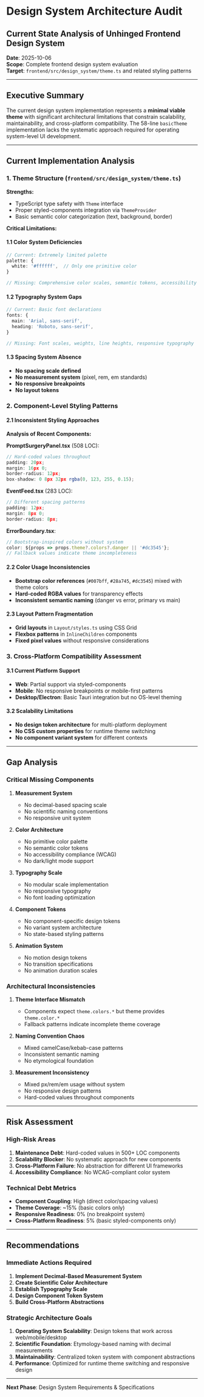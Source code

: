 # Design System Architecture Audit
## Current State Analysis of Unhinged Frontend Design System

**Date**: 2025-10-06  
**Scope**: Complete frontend design system evaluation  
**Target**: `frontend/src/design_system/theme.ts` and related styling patterns

---

## Executive Summary

The current design system implementation represents a **minimal viable theme** with significant architectural limitations that constrain scalability, maintainability, and cross-platform compatibility. The 58-line `basicTheme` implementation lacks the systematic approach required for operating system-level UI development.

---

## Current Implementation Analysis

### 1. Theme Structure (`frontend/src/design_system/theme.ts`)

**Strengths:**
- TypeScript type safety with `Theme` interface
- Proper styled-components integration via `ThemeProvider`
- Basic semantic color categorization (text, background, border)

**Critical Limitations:**

#### 1.1 Color System Deficiencies
```typescript
// Current: Extremely limited palette
palette: {
  white: '#ffffff',  // Only one primitive color
}

// Missing: Comprehensive color scales, semantic tokens, accessibility compliance
```

#### 1.2 Typography System Gaps
```typescript
// Current: Basic font declarations
fonts: {
  main: 'Arial, sans-serif',
  heading: 'Roboto, sans-serif',
}

// Missing: Font scales, weights, line heights, responsive typography
```

#### 1.3 Spacing System Absence
- **No spacing scale defined**
- **No measurement system** (pixel, rem, em standards)
- **No responsive breakpoints**
- **No layout tokens**

### 2. Component-Level Styling Patterns

#### 2.1 Inconsistent Styling Approaches
**Analysis of Recent Components:**

**PromptSurgeryPanel.tsx** (508 LOC):
```typescript
// Hard-coded values throughout
padding: 20px;
margin: 16px 0;
border-radius: 12px;
box-shadow: 0 8px 32px rgba(0, 123, 255, 0.15);
```

**EventFeed.tsx** (283 LOC):
```typescript
// Different spacing patterns
padding: 12px;
margin: 8px 0;
border-radius: 8px;
```

**ErrorBoundary.tsx**:
```typescript
// Bootstrap-inspired colors without system
color: ${props => props.theme?.colors?.danger || '#dc3545'};
// Fallback values indicate theme incompleteness
```

#### 2.2 Color Usage Inconsistencies
- **Bootstrap color references** (`#007bff`, `#28a745`, `#dc3545`) mixed with theme colors
- **Hard-coded RGBA values** for transparency effects
- **Inconsistent semantic naming** (danger vs error, primary vs main)

#### 2.3 Layout Pattern Fragmentation
- **Grid layouts** in `Layout/styles.ts` using CSS Grid
- **Flexbox patterns** in `InlineChildren` components
- **Fixed pixel values** without responsive considerations

### 3. Cross-Platform Compatibility Assessment

#### 3.1 Current Platform Support
- **Web**: Partial support via styled-components
- **Mobile**: No responsive breakpoints or mobile-first patterns
- **Desktop/Electron**: Basic Tauri integration but no OS-level theming

#### 3.2 Scalability Limitations
- **No design token architecture** for multi-platform deployment
- **No CSS custom properties** for runtime theme switching
- **No component variant system** for different contexts

---

## Gap Analysis

### Critical Missing Components

1. **Measurement System**
   - No decimal-based spacing scale
   - No scientific naming conventions
   - No responsive unit system

2. **Color Architecture**
   - No primitive color palette
   - No semantic color tokens
   - No accessibility compliance (WCAG)
   - No dark/light mode support

3. **Typography Scale**
   - No modular scale implementation
   - No responsive typography
   - No font loading optimization

4. **Component Tokens**
   - No component-specific design tokens
   - No variant system architecture
   - No state-based styling patterns

5. **Animation System**
   - No motion design tokens
   - No transition specifications
   - No animation duration scales

### Architectural Inconsistencies

1. **Theme Interface Mismatch**
   - Components expect `theme.colors.*` but theme provides `theme.color.*`
   - Fallback patterns indicate incomplete theme coverage

2. **Naming Convention Chaos**
   - Mixed camelCase/kebab-case patterns
   - Inconsistent semantic naming
   - No etymological foundation

3. **Measurement Inconsistency**
   - Mixed px/rem/em usage without system
   - No responsive design patterns
   - Hard-coded values throughout components

---

## Risk Assessment

### High-Risk Areas

1. **Maintenance Debt**: Hard-coded values in 500+ LOC components
2. **Scalability Blocker**: No systematic approach for new components
3. **Cross-Platform Failure**: No abstraction for different UI frameworks
4. **Accessibility Compliance**: No WCAG-compliant color system

### Technical Debt Metrics

- **Component Coupling**: High (direct color/spacing values)
- **Theme Coverage**: ~15% (basic colors only)
- **Responsive Readiness**: 0% (no breakpoint system)
- **Cross-Platform Readiness**: 5% (basic styled-components only)

---

## Recommendations

### Immediate Actions Required

1. **Implement Decimal-Based Measurement System**
2. **Create Scientific Color Architecture**
3. **Establish Typography Scale**
4. **Design Component Token System**
5. **Build Cross-Platform Abstractions**

### Strategic Architecture Goals

1. **Operating System Scalability**: Design tokens that work across web/mobile/desktop
2. **Scientific Foundation**: Etymology-based naming with decimal measurements
3. **Maintainability**: Centralized token system with component abstractions
4. **Performance**: Optimized for runtime theme switching and responsive design

---

**Next Phase**: Design System Requirements & Specifications
